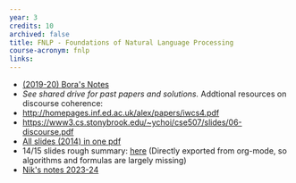 ```yaml
---
year: 3
credits: 10
archived: false
title: FNLP - Foundations of Natural Language Processing
course-acronym: fnlp
links:
---
```

- [(2019-20) Bora's Notes](https://notes.boramalper.org/foundations-of-natural-language-processing/)
- *See shared drive for past papers and solutions.*
Addtional resources on discourse coherence:
- http://homepages.inf.ed.ac.uk/alex/papers/iwcs4.pdf
- https://www3.cs.stonybrook.edu/~ychoi/cse507/slides/06-discourse.pdf
- [All slides (2014) in one pdf](/drive?next=0B2AAOQQZ_8BxV1R0dVlJc3dFMkE)
- 14/15 slides rough summary: [here](/drive?next=0B2AAOQQZ_8BxLXJzZ2JwZE9VaUE) (Directly exported from org-mode, so algorithms and formulas are largely missing)
- [Nik's notes 2023-24](https://dvstr.net/notes/fnlp-2023-24)
